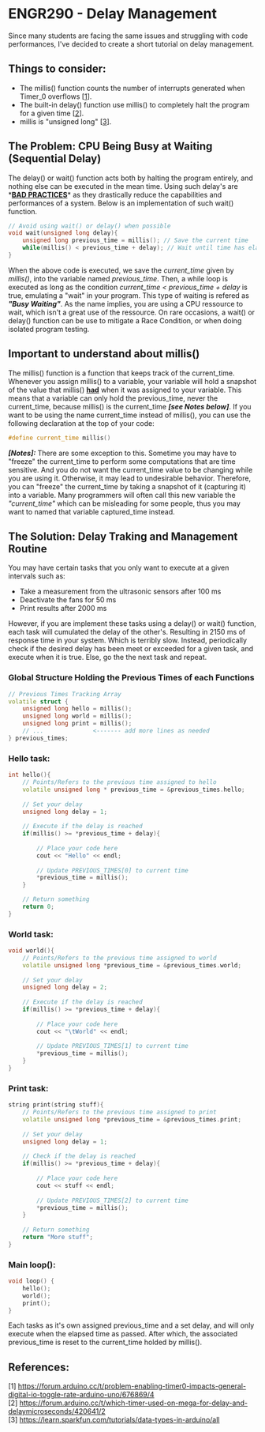 # ENGR290 - Delay Management
Since many students are facing the same issues and struggling with code performances, I've decided to create a short tutorial on delay management.

## Things to consider:  
- The millis() function counts the number of interrupts generated when Timer_0 overflows [[1]].  
- The built-in delay() function use millis() to completely halt the program for a given time [[2]].  
- millis is "unsigned long" [[3]].

[1]: https://forum.arduino.cc/t/problem-enabling-timer0-impacts-general-digital-io-toggle-rate-arduino-uno/676869/4  
[2]: https://forum.arduino.cc/t/which-timer-used-on-mega-for-delay-and-delaymicroseconds/420641/2
[3]: https://learn.sparkfun.com/tutorials/data-types-in-arduino/all  

## The Problem: CPU Being Busy at Waiting (Sequential Delay)
The delay() or wait() function acts both by halting the program entirely, and nothing else can be executed in the mean time. Using such delay's are \*<ins>**BAD PRACTICES**</ins>\* as they drastically reduce the capabilities and performances of a system. Below is an implementation of such wait() function.

```C++
// Avoid using wait() or delay() when possible
void wait(unsigned long delay){
    unsigned long previous_time = millis(); // Save the current time
    while(millis() < previous_time + delay); // Wait until time has elapsed
}
```

When the above code is executed, we save the *current_time* given by *millis()*, into the variable named *previous_time*. Then, a while loop is executed as long as the condition *current_time < previous_time + delay* is true, emulating a "wait" in your program. This type of waiting is refered as ***"Busy Waiting"***. As the name implies, you are using a CPU ressource to wait, which isn't a great use of the ressource. On rare occasions, a wait() or delay() function can be use to mitigate a Race Condition, or when doing isolated program testing.

## Important to understand about millis()
The millis() function is a function that keeps track of the current_time. Whenever you assign millis() to a variable, your variable will hold a snapshot of the value that millis() **<ins>had</ins>** when it was assigned to your variable. This means that a variable can only hold the previous_time, never the current_time, because millis() is the current_time ***[see Notes below]***. If you want to be using the name current_time instead of millis(), you can use the following declaration at the top of your code:

```C++
#define current_time millis()
```
***[Notes]:*** There are some exception to this. Sometime you may have to "freeze" the current_time to perform some computations that are time sensitive. And you do not want the current_time value to be changing while you are using it. Otherwise, it may lead to undesirable behavior. Therefore, you can "freeze" the current_time by taking a snapshot of it (capturing it) into a variable. Many programmers will often call this new variable the *"current_time"* which can be misleading for some people, thus you may want to named that variable captured_time instead.

## The Solution: Delay Traking and Management Routine

You may have certain tasks that you only want to execute at a given intervals such as:
- Take a measurement from the ultrasonic sensors after 100 ms
- Deactivate the fans for 50 ms
- Print results after 2000 ms

However, if you are implement these tasks using a delay() or wait() function, each task will cumulated the delay of the other's. Resulting in 2150 ms of response time in your system. Which is terribly slow. Instead, periodically check if the desired delay has been meet or exceeded for a given task, and execute when it is true. Else, go the the next task and repeat.

### Global Structure Holding the Previous Times of each Functions
```C++
// Previous Times Tracking Array
volatile struct {
    unsigned long hello = millis();
    unsigned long world = millis();
    unsigned long print = millis();
    // ...              <------- add more lines as needed
} previous_times;
```
  
### Hello task:  
```C++
int hello(){
    // Points/Refers to the previous time assigned to hello
    volatile unsigned long * previous_time = &previous_times.hello;
    
    // Set your delay
    unsigned long delay = 1;
    
    // Execute if the delay is reached
    if(millis() >= *previous_time + delay){
        
        // Place your code here
        cout << "Hello" << endl;
        
        // Update PREVIOUS_TIMES[0] to current time
        *previous_time = millis();
    }

    // Return something
    return 0;
}
```
  
### World task:  
```C++
void world(){
    // Points/Refers to the previous time assigned to world
    volatile unsigned long *previous_time = &previous_times.world;
    
    // Set your delay
    unsigned long delay = 2;
    
    // Execute if the delay is reached
    if(millis() >= *previous_time + delay){
        
        // Place your code here
        cout << "\tWorld" << endl;
        
        // Update PREVIOUS_TIMES[1] to current time
        *previous_time = millis();
    }
}
```
  
### Print task:  
```C++
string print(string stuff){
    // Points/Refers to the previous time assigned to print
    volatile unsigned long *previous_time = &previous_times.print;
    
    // Set your delay
    unsigned long delay = 1;
    
    // Check if the delay is reached
    if(millis() >= *previous_time + delay){
        
        // Place your code here
        cout << stuff << endl;
        
        // Update PREVIOUS_TIMES[2] to current time
        *previous_time = millis();
    }
    
    // Return something
    return "More stuff";
}
```  

### Main loop():
```C++
void loop() {
    hello();
    world();
    print();
}
``` 

Each tasks as it's own assigned previous_time and a set delay, and will only execute when the elapsed time as passed. After which, the associated previous_time is reset to the current_time holded by millis().

## References:  
[1\] https://forum.arduino.cc/t/problem-enabling-timer0-impacts-general-digital-io-toggle-rate-arduino-uno/676869/4  
[2\] https://forum.arduino.cc/t/which-timer-used-on-mega-for-delay-and-delaymicroseconds/420641/2  
[3\] https://learn.sparkfun.com/tutorials/data-types-in-arduino/all  
  
